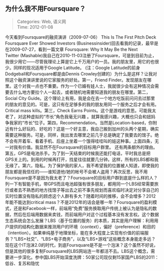 为什么我不用Foursquare？
---
    
> Categories: Web, 语义网  
> Time: 2012-01-08
    
今天看到Foursquare的融资演讲（2009-07-06） This Is The First Pitch Deck Foursquare Ever Showed Investors (Businessinsider)回去看我的记录，最早是在2009-07-27，看到一篇文章  Foursquare: Why It May Be the Next Twitter (Mashable)我自己在2010-11-03注册了Foursquare，可是到目前为止，我很少用它——尽管我理论上算是它上千万用户的一员。我的朋友里，用它的也很少。同样的现况适用于Google Latitude。 (注：Google Latitude的前身Dodgeball和Foursquare都是由Dennis Crowley创建的）为什么是这样？让我对照这个融资演讲里说的它家服务的好处。第一，Friend Finder。发现朋友在哪里。这个对我一点也不重要。作为一个已婚有娃人士，我就很少会有这种情况会需要去什么地方要拉个人一起去，或者随机地需要知道我的朋友在哪里。第二，Social City Guide。这个理论上有用，我是会在去一个地方吃饭前问问去过那里的朋友的意见的。可是，这只有在足够多的我的朋友用同一个服务之后才会有用。Critical mass kills。第三，Check Earns Points。这个是游戏的意思。可能我太老了，对这种虚拟的“市长”角色我毫无兴趣 。就算我感兴趣，大概也只会和妞妈争我家的“市长”位子。第四，Recommendation。当然是Location-based，你附近有什么好玩的、好吃的？这是一个好主意，我自己搬到加州的头两个星期，确实需要这种服务。可是，同样，我出发去哪里之前几乎总是确定了我要去的馆子。绝不会有开着车、看着手机、后座上坐着一个饿得哇哇叫的娃这种事。上面四条，无一对我有价值。我显然不在Foursquare的目标用户群里。     还有两条额外的理由。第五，GPS是电池杀手。为了到一天结束的时候我还能打电话，平时我总是把GPS关上的。到用的时候再打开，找星往往就要几分钟。这样，所有的LBS都和我无缘了。第六，隐私。为了保护我的家人，我不希望我的位置被人知道，即使我的朋友都是我信任的——谁知道他/她的帐号不会被人盗用？再次反思，我不用Foursquare是不是因为我太老了？Foursquare的目标用户群到底是什么样的人？列一下有智能手机，带GPS而且电池超强有很多朋友，都用同一个LBS经常需要旅行或者去不熟悉的地方找馆子等出去之前不事先规划而喜欢临时决定对分享自己的实时位置没有隐私的顾虑这个人群有多大？随着时间的推移，会不会增多？2012年能不能达到critical mass？不是2012年的话会是哪一年？Foursquare的盈利模式，还是和Facebook一样，前端用“免费”服务换取用户传统上被认为是隐私的数据，然后在后端用数据来卖钱，而前端用户对这个过程基本没有发言权。这个数据生态系统会怎么发展？LBS（基于位置的服务）的本质，其实是用户理解：利用用户提供的结构化数据来推测用户的环境（context），偏好（preference）和目的（intention）。如果单纯基于地理坐标，能在多大程度上实现有价值的前端服务？“LBS+社交”、“LBS+电子商务”，以及“LBS+游戏”这些概念本身能走多远？现在这个IT泡沫2.0的时代，到底Foursquare是不是一个泡沫？这个虽然不好说，但是其他的很多复制Foursquare的LBS网站连一年都活不去。LBS这个概念，需要进一步深化。参中国LBS开始深度洗牌：50家公司现仅剩15家国产LBS的2011：低谷、复苏和隐忧     
    